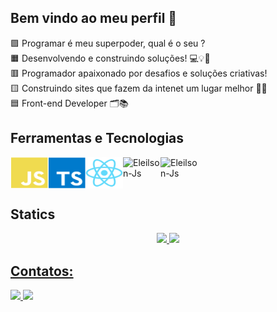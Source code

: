 <h2>Bem vindo ao meu perfil 👋</h2>

<p>
  🟪 Programar é meu superpoder, qual é o seu ? <br>
  🟧 Desenvolvendo e construindo soluções! 💻💡🚀 <br>
  🟥 Programador apaixonado por desafios e soluções criativas! <br>
  🟨 Construindo sites que fazem da intenet um lugar melhor 👨‍💻 <br>
  🟦 Front-end Developer 🗂️📚
</p>

<h2>Ferramentas e Tecnologias</h2>
<div style="display: flex;">
  <img 
       style="cursor: not-allowed;"
       align="center" 
       alt="Eleilson-Js" 
       height="50" 
       width="60" 
       src="https://raw.githubusercontent.com/devicons/devicon/master/icons/javascript/javascript-plain.svg"
  >
  <img 
       align="center" 
       alt="Eleilson-Js" 
       height="50" 
       width="60" 
       src="https://raw.githubusercontent.com/devicons/devicon/master/icons/typescript/typescript-plain.svg"
  >
  <img 
       align="center" 
       alt="Eleilson-Js" 
       height="50" 
       width="60" 
       src="https://raw.githubusercontent.com/devicons/devicon/master/icons/react/react-original.svg"
  >
  <img 
       align="center" 
       alt="Eleilson-Js" 
       height="50" 
       width="60" 
       src="https://cdn.jsdelivr.net/gh/devicons/devicon/icons/nodejs/nodejs-original.svg"
  >
  <img 
       align="center" 
       alt="Eleilson-Js" 
       height="50" 
       width="60" 
       src="https://cdn.jsdelivr.net/gh/devicons/devicon/icons/git/git-original.svg"
  >

</div>

<h2>Statics</h2>
<div align="center">
  <a href="https://github.com/Eleilson-Dev">
   <img 
     height="180em" 
     src="https://github-readme-stats.vercel.app/api/top-langs/?username=Eleilson-Dev&layout=compact&langs_count=7&theme=dark"
  />
  <img 
     height="180em" 
     src="https://github-readme-stats.vercel.app/api?username=Eleilson-Dev&show_icons=true&theme=radical&include_all_commits=true&count_private=true"
  />

</div>

<div>
  <h2>Contatos:</h2>
   <a 
      href="https://www.instagram.com/eleilson_dev/" 
      target="_blank">
      <img 
        src="https://img.shields.io/badge/-Instagram-%23E4405F?style=for-the-badge&logo=instagram&logoColor=white" 
        target="_blank"
      >
   </a>
  <a 
        href="https://www.linkedin.com/in/eleilson-rds/" 
        target="_blank">
        <img 
        src="https://img.shields.io/badge/-LinkedIn-%230077B5?style=for-the-badge&logo=linkedin&logoColor=white" 
        target="_blank"
      >
  </a> 
</div>
